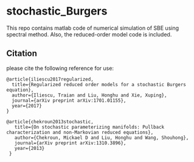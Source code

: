 # stochastic_Burgers

This repo contains matlab code of numerical simulation of SBE using spectral method.
Also, the reduced-order model code is included.


## Citation
please cite the following reference for use: 

    @article{iliescu2017regularized,
      title={Regularized reduced order models for a stochastic Burgers equation},
      author={Iliescu, Traian and Liu, Honghu and Xie, Xuping},
      journal={arXiv preprint arXiv:1701.01155},
      year={2017}
    }

    @article{chekroun2013stochastic,
       title={On stochastic parameterizing manifolds: Pullback characterization and non-Markovian reduced equations},
       author={Chekroun, Mickael D and Liu, Honghu and Wang, Shouhong},
       journal={arXiv preprint arXiv:1310.3896},
       year={2013}
     }
